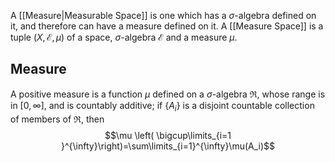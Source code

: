 A [[Measure|Measurable Space]] is one which has a $\sigma$-algebra defined on it, and therefore can have a measure defined on it.
A [[Measure Space]] is a tuple $(X,\mathcal{E},\mu)$ of a space, $\sigma$-algebra $\mathcal{E}$ and a measure $\mu$.
## Measure
A positive measure is a function $\mu$ defined on a $\sigma$-algebra $\mathfrak{R}$, whose range is in $[0,\infty]$, and is countably additive; if $\{ A_i \}$ is a disjoint countable collection of members of $\mathfrak{R}$, then
$$\mu \left(  \bigcup\limits_{i=1 }^{\infty}\right)=\sum\limits_{i=1}^{\infty}\mu(A_i)$$